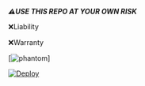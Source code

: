 

***⚠️USE THIS REPO AT YOUR OWN RISK***


 ❌Liability



 ❌Warranty


 
 





[![phantom](https://telegra.ph/file/07e2f649ed60b6bdfb4db.jpg)]





[![Deploy](https://www.herokucdn.com/deploy/button.svg)](https://heroku.com/deploy?template=https://github.com/farseendp/appolo.git)

